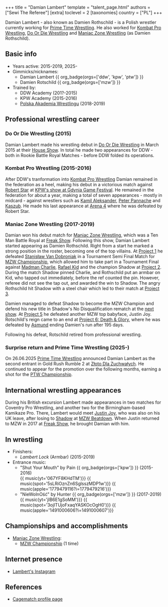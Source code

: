 +++
title = "Damian Lambert"
template = "talent_page.html"
authors = ["Sewi The Referee"]
[extra]
toclevel = 2
[taxonomies]
country = ["PL"]
+++

Damian Lambert - also known as Damien Rothschild - is a Polish wrestler currently working for [Prime Time Wrestling](@/o/ptw.md). He also worked for [Kombat Pro Wrestling](@/o/kpw.md), [Do Or Die Wrestling](@/o/ddw.md) and [Maniac Zone Wrestling](@/o/mzw.md) (as Damien Rothschild).

## Basic info

* Years active: 2015-2019, 2025-
* Gimmicks/nicknames:
  - Damian Lambert {{ org_badge(orgs=['ddw', 'kpw', 'ptw']) }}
  - Damien Rotschild {{ org_badge(orgs=['mzw']) }}
* Trained by:
  - DDW Academy (201?-2015)
  - KPW Academy (2015-2016)
  - [Polska Akademia Wrestlingu](@/o/paw.md) (2018-2019)
 
## Professional wrestling career

### Do Or Die Wrestling (2015)

Damian Lambert made his wrestling debut in [Do Or Die Wrestling](@/o/ddw.md) in March 2015 at their [House Show](@/e/ddw/2015-03-14-ddw-house-show-1.md). In total he made two appearances for DDW - both in Rookie Battle Royal Matches - before DDW folded its operations.

### Kombat Pro Wrestling (2015-2016)

After DDW's tranformation into [Kombat Pro Wrestling](@/o/kpw.md) Damian remained in the federation as a heel, making his debut in a victorious match against [Robert Star](@/w/robert-star.md) at [KPW's show at Gdynia Game Festival](@/e/kpw/2015-12-11-kpw-ggf.md). He remained in the federation for about a year, making a total of seven appearances - mostly in midcard - against wrestlers such as [Kamil Aleksander](@/w/kamil-aleksander.md), [Peter Pannache](@/w/peter-pannache.md) and [Kaszub](@/w/kaszub.md). He made his last appearance at [Arena 4](@/e/kpw/2016-11-26-kpw-arena-4.md) where he was defeated by Robert Star.

### Maniac Zone Wrestling (2017-2019)

Damian won his debut match for [Maniac Zone Wrestling](@/o/mzw.md), which was a Ten Man Battle Royal at [Freak Show](@/e/mzw/2017-12-02-mzw-freak-show.md). Following this show, Damian Lambert started appearing as Damien Rothschild. Right from a start he marked a strong position in the roster, becoming one of the top villains. At [Project 1](@/e/mzw/2018-10-13-mzw-project-1-new-beginning.md) he defeated [Stanisław Van Dobroniak](@/w/stanislaw-van-dobroniak.md) in a Tournament Semi Final Match for [MZW Championship](@/c/mzw-championship.md), which allowed him to take part in a Tournament Final against [Madman Charlie](@/w/madman-charlie.md), [Rafael Kid](@/w/rafael-kid.md) and the champion Shadow at [Project 2](@/e/mzw/2018-12-08-mzw-project-2-four.md). During the match Shadow pinned Charlie, and Rothschild put an armbar on Kid, who tapped out immediately, before the ref counted the pin. However, referee did not see the tap out, and awarded the win to Shadow. The angry Rothschild hit Shadow with a steel chair which led to their match at [Project 3](@/e/mzw/2019-02-09-mzw-project-3-black-white.md).

Damien managed to defeat Shadow to become the MZW Champion and defend his new title in Shadow's No Disqualification rematch at the [next show](@/e/mzw/2019-03-23-mzw-project-4-open-your-eyes.md). At [Project 5](@/e/mzw/2019-06-01-mzw-project-5-hero.md) he defeated another MZW top babyface, Justin Joy. Rotschild's reign came to an end at [Project 6: Death & Glory](@/e/mzw/2019-08-24-mzw-project-6-death-and-glory.md), where he was defeated by [Asmund](@/w/asmund.md) ending Damien's run after 195 days.

Following his defeat, Rotschild retired from professional wrestling.

### Surprise return and Prime Time Wrestling (2025-)

On 26.06.2025 [Prime Time Wrestling](@/o/ptw.md) announced Damian Lambert as the second entrant in Gold Rush Rumble 2 at [Złoto Dla Zuchwałych](@/e/ptw/2025-06-28-ptw-zloto-dla-zuchwalych.md). He continued to appear for the promotion over the following months, earning a shot for the [PTW Championship](@/c/ptw-championship.md).

## International wrestling appearances

During his British excursion Lambert made appearances in two matches for Coventry Pro Wrestling, and another two for the Birmingham-based Kamikaze Pro. There, Lambert would meet [Justin Joy](@/w/justin-joy.md), who was also on his UK leave, after losing to [Shadow](@/w/shadow.md) at [MZW Beatdown](@/e/mzw/2016-05-14-mzw-beatdown.md). When Justin returned to MZW in 2017 at [Freak Show](@/e/mzw/2017-12-02-mzw-freak-show.md), he brought Damian with him.

## In wrestling

* Finishers:
  - _Lambert Lock_ (Armbar) (2015-2019)
* Entrance music:
  - "Shut Your Mouth" by Pain
    {{ org_badge(orgs=['kpw']) }} (2015-2016) <br>
    {{ music(yt='067YF8KHdTM')}}
    {{ music(spot='5sLRiOznZn6SglsszMDP1w')}}
    {{ music(apple='1779479116?i=1779479216')}}
  - "NieWolnOść" by Hunter
    {{ org_badge(orgs=['mzw']) }} (2017-2019) <br>
    {{ music(yt='jIB6E1gSoMM')}}
    {{ music(spot='3ojITUjoFxaqYASKOcOgH0')}}
    {{ music(apple='1491000606?i=1491000607')}}

## Championships and accomplishments

* [Maniac Zone Wrestling](@/o/mzw.md):
  - [MZW Championship](@/c/mzw-championship.md) (1 time)

## Internet presence

* [Lambert's Instagram](https://www.instagram.com/orderly_entropy)

## References

* [Cagematch profile page](https://www.cagematch.net/?id=2&nr=24642)
